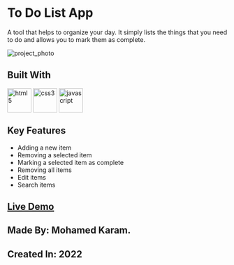 #  To Do List App 

A tool that helps to organize your day. It simply lists the things that you need to do and allows you to mark them as complete.

![project_photo](https://user-images.githubusercontent.com/86977059/215381173-7241b69e-2f7e-45e4-b439-86415c1ec7cb.PNG)



##  Built With 


<a href="https://www.w3.org/html/" target="_blank"><img align="center" src="https://uxwing.com/wp-content/themes/uxwing/download/brands-and-social-media/html-icon.svg" alt="html5" width="55" height="55"/></a> 
<a href="https://www.w3schools.com/css/" target="_blank"><img align="center" src="https://uxwing.com/wp-content/themes/uxwing/download/brands-and-social-media/css-icon.svg" alt="css3" width="55" height="55"/></a>
<a href="https://developer.mozilla.org/en-US/docs/Web/JavaScript" target="_blank" rel="noreferrer"><img align="center" src="https://uxwing.com/wp-content/themes/uxwing/download/brands-and-social-media/javascript-programming-language-icon.svg" alt="javascript" width="55" height="55"/></a> 

## Key Features

- Adding a new item
- Removing a selected item
- Marking a selected item as complete
- Removing all items 
- Edit items
- Search items

## [ Live Demo](https://karam-69.github.io/To-Do-List-App/)

## Made By: Mohamed Karam. 
## Created In: 2022
